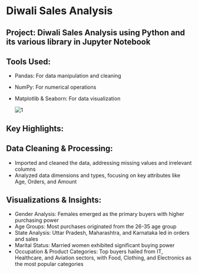# Diwali Sales Analysis
## Project: Diwali Sales Analysis using Python and its various library in Jupyter Notebook

## Tools Used:
- Pandas: For data manipulation and cleaning
- NumPy: For numerical operations
- Matplotlib & Seaborn: For data visualization
  
  ![1](https://github.com/user-attachments/assets/2041f8c3-623f-4eb9-bc32-fb228c5fccd2)

## Key Highlights:

## Data Cleaning & Processing:
- Imported and cleaned the data, addressing missing values and irrelevant columns
- Analyzed data dimensions and types, focusing on key attributes like Age, Orders, and Amount

## Visualizations & Insights:
- Gender Analysis: Females emerged as the primary buyers with higher purchasing power
- Age Groups: Most purchases originated from the 26-35 age group
- State Analysis: Uttar Pradesh, Maharashtra, and Karnataka led in orders and sales
- Marital Status: Married women exhibited significant buying power
- Occupation & Product Categories: Top buyers hailed from IT, Healthcare, and Aviation sectors, with Food, Clothing, and Electronics as the most popular categories


